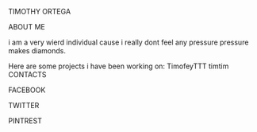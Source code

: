 TIMOTHY ORTEGA

ABOUT ME


i am a very wierd individual cause i really dont feel any pressure pressure makes diamonds.



Here are some projects i have been working on:
TimofeyTTT
timtim
CONTACTS



FACEBOOK

TWITTER

PINTREST
